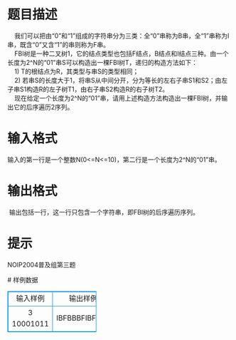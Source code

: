 # 

 
 # 题目描述 
<p>&nbsp;&nbsp;&nbsp;&nbsp;我们可以把由&ldquo;0&rdquo;和&ldquo;1&rdquo;组成的字符串分为三类：全&ldquo;0&rdquo;串称为B串，全&ldquo;1&rdquo;串称为I串，既含&ldquo;0&rdquo;又含&ldquo;1&rdquo;的串则称为F串。<br />
&nbsp;&nbsp;&nbsp;&nbsp;FBI树是一种二叉树1，它的结点类型也包括F结点，B结点和I结点三种。由一个长度为2^N的&ldquo;01&rdquo;串S可以构造出一棵FBI树T，递归的构造方法如下：<br />
&nbsp;&nbsp;&nbsp;&nbsp;1)&nbsp;T的根结点为R，其类型与串S的类型相同；<br />
&nbsp;&nbsp;&nbsp;&nbsp;2)&nbsp;若串S的长度大于1，将串S从中间分开，分为等长的左右子串S1和S2；由左子串S1构造R的左子树T1，由右子串S2构造R的右子树T2。<br />
&nbsp;&nbsp;&nbsp;&nbsp;现在给定一个长度为2^N的&ldquo;01&rdquo;串，请用上述构造方法构造出一棵FBI树，并输出它的后序遍历2序列。</p> 

 
 # 输入格式 
<p>输入的第一行是一个整数N(0&lt;=N&lt;=10)，第二行是一个长度为2^N的&ldquo;01&rdquo;串。</p> 

 
 # 输出格式 
<p>&nbsp;输出包括一行，这一行只包含一个字符串，即FBI树的后序遍历序列。</p> 

 
 # 提示 
<p>NOIP2004普及组第三题</p> 
# 样例数据
<style>
        table,table tr th, table tr td { border:1px solid #0094ff; }
        table { width: 200px; min-height: 25px; line-height: 25px; text-align: center; border-collapse: collapse;}   
    </style>
<table>
	<tr>
		<td>输入样例</td>
		<td>输出样例</td>
	</tr>
<tr><td>3
10001011</td><td>IBFBBBFIBFIIIFF</td></tr></table>
